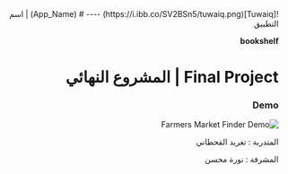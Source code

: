 
<div dir='rtl'>
![Tuwaiq](https://i.ibb.co/SV2BSn5/tuwaiq.png)
----
# (App_Name) | اسم التطبيق
 
 <b>bookshelf</b>

# Final Project | المشروع النهائي
### Demo  
 ![Farmers Market Finder Demo](demo/reactProject.gif)


  المتدربة : تغريد القحطاني 

  المشرفة : نورة محسن 
  
  </div>
  